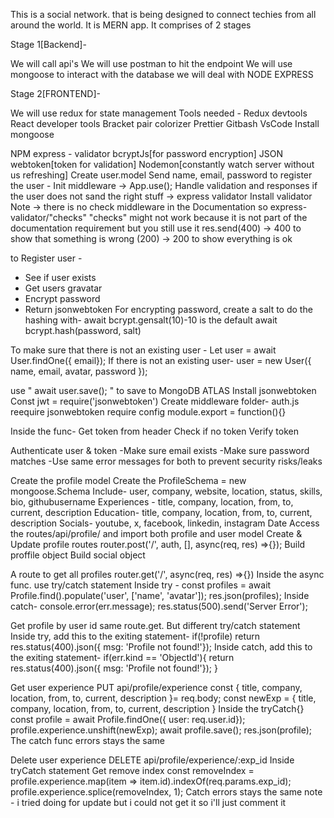This is a social network.
that is being designed to connect techies from all around the world.
It is MERN app.
It comprises of 2 stages

Stage 1[Backend]-

We will call api's
We will use postman to hit the endpoint
We will use mongoose to interact with the database
we will deal with NODE EXPRESS

Stage 2[FRONTEND]-

We will use redux for state management
Tools needed -
Redux devtools
React developer tools
Bracket pair colorizer
Prettier
Gitbash VsCode
Install mongoose

NPM express - validator
bcryptJs[for password encryption]
JSON webtoken[token for validation]
Nodemon[constantly watch server without us refreshing]
Create user.model
Send name, email, password to register the user -
Init middleware -> App.use();
Handle validation and responses if the user does not sand the right stuff ->
express validator
Install validator
Note -> there is no check middleware in the Documentation so express-validator/"checks"
"checks" might not work because it is not part of the documentation requirement but you still use it
res.send(400) -> 400 to show that something is wrong
(200) -> 200 to show everything is ok

to Register user -

- See if user exists
- Get users gravatar
- Encrypt password
- Return jsonwebtoken
  For encrypting password, create a salt to do the hashing with-
  await bcrypt.gensalt(10)-10 is the default
  await bcrypt.hash(password, salt)

To make sure that there is not an existing user -
Let user = await User.findOne({ email});
If there is not an existing user-
user = new User({
name,
email,
avatar,
password
});

use " await user.save(); " to save to MongoDB ATLAS
Install jsonwebtoken
Const jwt = require('jsonwebtoken')
Create middleware folder-
auth.js
reequire jsonwebtoken
require config
module.export = function(){}

Inside the func-
Get token from header
Check if no token
Verify token

Authenticate user & token
-Make sure email exists
-Make sure password matches
-Use same error messages for both to prevent security risks/leaks

Create the profile model
Create the ProfileSchema = new mongoose.Schema
Include-
user, company, website, location, status, skills, bio, githubusername
Experiences - title, company, location, from, to, current, description
Education- title, company, location, from, to, current, description
Socials- youtube, x, facebook, linkedin, instagram
Date
Access the routes/api/profile/ and import both profile and user model
Create & Update profile routes
router.post('/', auth, [], async(req, res) =>{});
Build proffile object
Build social object

A route to get all profiles
router.get('/', async(req, res) =>{})
Inside the async func. use try/catch statement
Inside try -
const profiles = await Profile.find().populate('user', ['name', 'avatar']);
res.json(profiles);
Inside catch-
console.error(err.message);
res.status(500).send('Server Error');

Get profile by user id
same route.get. But different try/catch statement
Inside try, add this to the exiting statement-
if(!profile) return res.status(400).json({ msg: 'Profile not found!'});
Inside catch, add this to the exiting statement-
if(err.kind == 'ObjectId'){
return res.status(400).json({ msg: 'Profile not found!'});
}

Get user experience
PUT api/profile/experience
const {
title,
company,
location,
from,
to,
current,
description
}= req.body;
const newExp = {
title,
company,
location,
from,
to,
current,
description
}
Inside the tryCatch{}
const profile = await Profile.findOne({ user: req.user.id});
profile.experience.unshift(newExp);
await profile.save();
res.json(profile);
The catch func errors stays the same

Delete user experience
DELETE api/profile/experience/:exp_id
Inside tryCatch statement
Get remove index
const removeIndex = profile.experience.map(item => item.id).indexOf(req.params.exp_id);
profile.experience.splice(removeIndex, 1);
Catch errors stays the same
note - i tried doing for update but i could not get it so i'll just comment it
